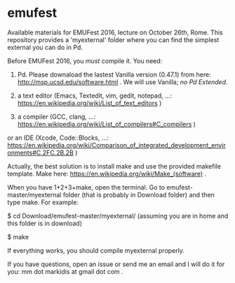 # emufest
Available materials for EMUFest 2016, lecture on October 26th, Rome.
This repository provides a 'myexternal' folder where you can find the simplest external you can do in Pd.

Before EMUFest 2016, you *must* compile it. You need:

1) Pd. Please downaload the lastest Vanilla version (0.47.1) from here: http://msp.ucsd.edu/software.html . We will use Vanilla; *no Pd Extended*.

2) a text editor (Emacs, Textedit, vim, gedit, notepad, ...: https://en.wikipedia.org/wiki/List_of_text_editors )

3) a compiler (GCC, clang, ...: https://en.wikipedia.org/wiki/List_of_compilers#C_compilers )

or an IDE (Xcode, Code::Blocks, ...: https://en.wikipedia.org/wiki/Comparison_of_integrated_development_environments#C.2FC.2B.2B )

Actually, the best solution is to install make and use the provided makefile template. Make here: https://en.wikipedia.org/wiki/Make_(software) .

When you have 1+2+3+make, open the terminal. Go to emufest-master/myexternal folder (that is probably in Download folder) and then type make. For example:

$ cd Download/emufest-master/myexternal/ (assuming you are in home and this folder is in download)

$ make

If everything works, you should compile myexternal properly.

If you have questions, open an issue or send me an email and I will do it for you: mm dot markidis at gmail dot com .
